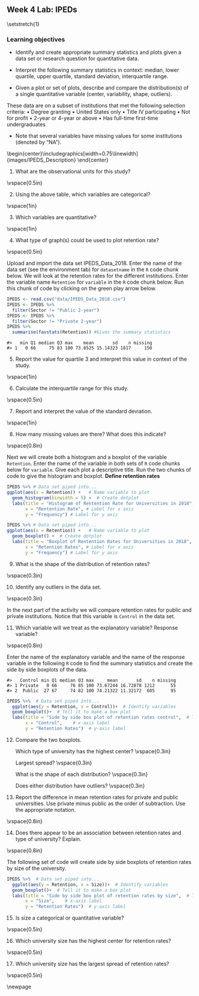## Week 4 Lab:  IPEDs

\setstretch{1}

### Learning objectives

* Identify and create appropriate summary statistics and plots
  given a data set or research question for quantitative data.

* Interpret the following summary statistics in context:
  median, lower quartile, upper quartile,
  standard deviation, interquartile range.

* Given a plot or set of plots, describe and compare the distribution(s)
  of a single quantitative variable
  (center, variability, shape, outliers).

These data are on a subset of institutions that met the following selection criteria:
•	Degree granting 
•	United States only
•	Title IV participating
•	Not for profit
•	2-year or 4-year or above
•	Has full-time first-time undergraduates

* Note that several variables have missing values for some institutions (denoted by “NA”).


\begin{center}\includegraphics[width=0.75\linewidth]{images/IPEDS_Description} \end{center}

1. What are the observational units for this study?

\vspace{0.5in}

2. Using the above table, which variables are categorical?  

\vspace{1in}

3. Which variables are quantitative? 

\vspace{1in}

4. What type of graph(s) could be used to plot retention rate?

\vspace{0.5in}

Upload and import the data set IPEDS_Data_2018. Enter the name of the data set (see the environment tab) for `datasetname` in the `R` code chunk below.  We will look at the retention rates for the different institutions.  Enter the variable name `Retention` for `variable` in the `R` code chunk below.  Run this chunk of code by clicking on the green play arrow below. 


```r
IPEDS <- read.csv("data/IPEDS_Data_2018.csv")
IPEDS <- IPEDS %>%
  filter(Sector != "Public 2-year") 
IPEDS <- IPEDS %>%
  filter(Sector != "Private 2-year")   
IPEDS %>%
  summarise(favstats(Retention)) #Gives the summary statistics
```

```
#>   min Q1 median Q3 max    mean       sd    n missing
#> 1   0 66     75 83 100 73.8525 15.14323 1817     150
```

5.  Report the value for quartile 3 and interpret this value in context of the study.

\vspace{1in}

6.  Calculate the interquartile range for this study.

\vspace{0.5in}

7. Report and interpret the value of the standard deviation.

\vspace{1in}

8.  How many missing values are there?  What does this indicate?

\vspace{0.8in}

Next we will create both a histogram and a boxplot of the variable `Retention`.  Enter the name of the variable in both sets of `R` code chunks below for `variable`.  Give each plot a descriptive title.  Run the two chunks of code to give the histogram and boxplot.  **Define retention rates**


```r
IPEDS %>% # Data set piped into...
ggplot(aes(x = Retention)) +   # Name variable to plot
  geom_histogram(binwidth = 5) +  # Create dotplot
  labs(title = "Histogram of Rentention Rate for Universities in 2018", # Title for plot
       x = "Rentention Rate", # Label for x axis
       y = "Frequency") # Label for y axis
```


```r
IPEDS %>% # Data set piped into...
ggplot(aes(x = Retention)) +   # Name variable to plot
  geom_boxplot() +  # Create dotplot
  labs(title = "Boxplot of Rentention Rates for Universities in 2018", # Title for plot
       x = "Retention Rates", # Label for x axis
       y = "Frequency") # Label for y axis
```

9.  What is the shape of the distribution of retention rates?  

\vspace{0.3in}

10.  Identify any outliers in the data set.

\vspace{0.3in}

In the next part of the activity we will compare retention rates for public and private institutions.  Notice that this variable is `Control` in the data set.

11.  Which variable will we treat as the explanatory variable?  Response variable?

\vspace{0.8in}

Enter the name of the explanatory variable and the name of the response variable in the following `R` code to find the summary statistics and create the side by side boxplots of the data.


```
#>   Control min Q1 median Q3 max     mean       sd    n missing
#> 1 Private   0 66     76 85 100 73.67244 16.72878 1212      55
#> 2  Public  27 67     74 82 100 74.21322 11.32172  605      95
```


```r
IPEDS %>%  # Data set piped into...
  ggplot(aes(y = Retention, x = Control))+  # Identify variables
  geom_boxplot()+  # Tell it to make a box plot
  labs(title = "Side by side box plot of retention rates control",  # Title
       x = "Control",    # x-axis label
       y = "Retention Rates")  # y-axis label
```
12.  Compare the two boxplots.
    
     Which type of university has the highest center?
     \vspace{0.3in}
     
     Largest spread?
     \vspace{0.3in}
     
     What is the shape of each distribution?
     \vspace{0.3in}
     
     Does either distribution have outliers?
     \vspace{0.3in}
     
13. Report the difference in mean retention rates for private and public universities.  Use private minus public as the order of subtraction.  Use the appropriate notation.

\vspace{0.8in}

14.  Does there appear to be an association between retention rates and type of university?  Explain.

\vspace{0.8in}

The following set of code will create side by side boxplots of retention rates by size of the university.


```r
IPEDS %>%  # Data set piped into...
  ggplot(aes(y = Retention, x = Size))+  # Identify variables
  geom_boxplot()+  # Tell it to make a box plot
  labs(title = "Side by side box plot of retention rates by size",  # Title
       x = "Size",    # x-axis label
       y = "Retention Rates")  # y-axis label
```

15.  Is size a categorical or quantitative variable?  

\vspace{0.5in}

16.  Which university size has the highest center for retention rates?

\vspace{0.5in}

17.  Which university size has the largest spread of retention rates?

\vspace{0.5in}

\newpage
